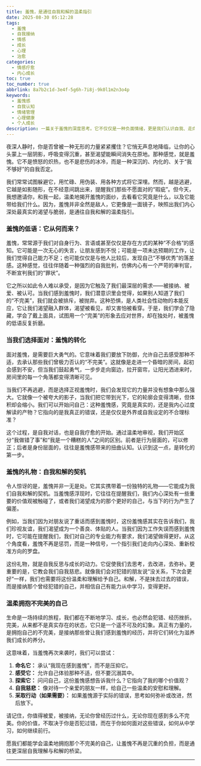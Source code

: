 ```yaml
---
title: 羞愧，是通往自我和解的温柔指引
date: 2025-08-30 05:12:28
tags:
  - 羞愧
  - 自我接纳
  - 情感
  - 成长
  - 心理
  - 治愈
categories:
  - 情感疗愈
  - 内心成长
toc: true
toc_number: true
abbrlink: 8a7b2c1d-3e4f-5g6h-7i8j-9k0l1m2n3o4p
keywords:
  - 羞愧感
  - 自我认知
  - 情绪管理
  - 心理健康
  - 个人成长
description: 一篇关于羞愧的深度思考。它不仅仅是一种负面情绪，更是我们认识自我、走向和解的契机。本文将带你温柔地探索羞愧的根源，学习如何接纳它，并从中汲取力量，最终与那个不完美的自己达成和解。
---
```


夜深人静时，你是否曾被一种无形的力量紧紧攫住？它悄无声息地降临，让你的心头蒙上一层阴影，呼吸变得沉重，甚至渴望能瞬间消失在原地。那种感觉，就是羞愧。它不是愤怒的炽热，也不是悲伤的冰冷，而是一种深沉的、内化的、关于“我不够好”的自我否定。

我们常常试图躲避它，用忙碌、用伪装、用各种方式将它深埋。然而，越是逃避，它越是如影随形，在不经意间跳出来，提醒我们那些不愿面对的“瑕疵”。但今天，我想邀请你，和我一起，温柔地揭开羞愧的面纱，去看看它究竟是什么，以及它能带给我们什么。因为，羞愧并非全然是敌人，它更像是一面镜子，映照出我们内心深处最真实的渴望与脆弱，是通往自我和解的温柔指引。

### 羞愧的低语：它从何而来？

羞愧，常常源于我们对自身行为、言语或甚至仅仅是存在方式的某种“不合格”的感知。它可能是一次无心的失言，让朋友感到不悦；可能是一项未达预期的工作，让我们觉得自己能力不足；也可能仅仅是与他人比较后，发现自己“不够优秀”的落差感。这种感觉，往往伴随着一种强烈的自我批判，仿佛内心有一个严苛的审判官，不断宣判我们的“罪状”。

它之所以如此令人难以承受，是因为它触及了我们最深层的需求——被接纳、被爱、被认可。当我们感到羞愧时，我们潜意识里会觉得，如果别人知道了我们的“不完美”，我们就会被排斥，被抛弃。这种恐惧，是人类社会性动物的本能反应，它让我们渴望融入群体，渴望被看见，却又害怕被看穿。于是，我们学会了隐藏，学会了戴上面具，试图用一个“完美”的形象去应对世界，却在独处时，被羞愧的低语反复折磨。

### 当我们选择面对：羞愧的转化

面对羞愧，是需要巨大勇气的。它意味着我们要放下防御，允许自己去感受那种不适，去承认那些我们曾极力否认的“不完美”。这就像是走进一个昏暗的房间，起初会感到不安，但当我们鼓起勇气，一步步走向窗边，拉开窗帘，让阳光洒进来时，房间里的每一个角落都变得清晰可见。

当我们不再逃避，而是选择正视羞愧时，我们会发现它的力量并没有想象中那么强大。它就像一个被夸大的影子，当我们把它带到光下，它的轮廓会变得清晰，但体积却会缩小。我们可以开始问自己：这种羞愧感，究竟是真实的，还是我内心过度解读的产物？它指向的是我真正的错误，还是仅仅是外界或自我设定的不合理标准？

这个过程，是自我对话，也是自我疗愈的开始。通过温柔地审视，我们开始区分“我做错了事”和“我是一个糟糕的人”之间的区别。前者是行为层面的，可以修正；后者是身份层面的，往往是羞愧感带来的扭曲认知。认识到这一点，是转化的第一步。

### 羞愧的礼物：自我和解的契机

令人惊讶的是，羞愧并非一无是处。它其实携带着一份独特的礼物——它能成为我们自我和解的契机。当羞愧感浮现时，它往往在提醒我们，我们内心深处有一些重要的价值观被触碰了，或者我们渴望成为的那个更好的自己，与当下的行为产生了偏差。

例如，当我们因为对朋友说了重话而感到羞愧时，这份羞愧感其实在告诉我们，我们珍视友谊，我们渴望成为一个善良、体贴的人。当我们因为工作失误而感到羞愧时，它可能在提醒我们，我们对自己的专业能力有要求，我们渴望做得更好。从这个角度看，羞愧不再是惩罚，而是一种信号，一个指引我们走向内心深处、重新校准方向的罗盘。

这份礼物，就是自我反思与成长的动力。它促使我们去思考，去改进，去弥补。更重要的是，它教会我们自我慈悲。就像我们会对犯错的朋友说“没关系，下次会更好”一样，我们也需要将这份温柔和理解给予自己。和解，不是抹去过去的错误，而是接纳那个曾经犯错的自己，并相信自己有能力从中学习，变得更好。

### 温柔拥抱不完美的自己

生命是一场持续的旅程，我们都在不断地学习、成长，也必然会犯错、经历挫折。完美，从来都不是真实存在的状态，它只是一个遥不可及的幻象。真正有力量的，是拥抱自己的不完美，是接纳那些曾让我们感到羞愧的经历，并将它们转化为滋养我们成长的养分。

这意味着，当羞愧再次来袭时，我们可以尝试：
1. **命名它：** 承认“我现在感到羞愧”，而不是压抑它。
2. **感受它：** 允许自己体验那种不适，但不要沉溺其中。
3. **探索它：** 问问自己，这份羞愧感想告诉我什么？它指向了我的哪个价值观？
4. **自我慈悲：** 像对待一个亲爱的朋友一样，给自己一些温柔的安慰和理解。
5. **采取行动（如果需要）：** 如果羞愧源于实际的错误，思考如何弥补或改进，然后放下。

请记住，你值得被爱，被接纳，无论你曾经历过什么，无论你现在感到多么不完美。你的价值，不取决于你是否犯过错，而在于你如何面对这些错误，如何从中学习，如何继续前行。

愿我们都能学会温柔地拥抱那个不完美的自己，让羞愧不再是沉重的负担，而是通往更深层自我理解与和解的桥梁。

---